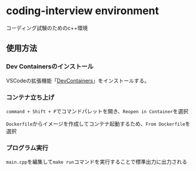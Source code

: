 # coding-interview environment
コーディング試験のためのc++環境

## 使用方法

### Dev Containersのインストール
VSCodeの拡張機能「[DevContainers](https://marketplace.visualstudio.com/items?itemName=ms-vscode-remote.remote-containers)」をインストールする。

### コンテナ立ち上げ
`command + Shift + P`でコマンドパレットを開き、`Reopen in Container`を選択

`Dockerfile`からイメージを作成してコンテナ起動するため、`From Dockerfile`を選択

### プログラム実行
`main.cpp`を編集して`make run`コマンドを実行することで標準出力に出力される